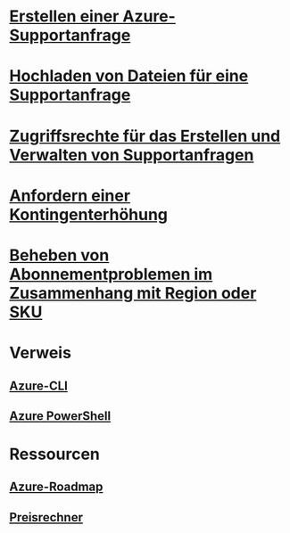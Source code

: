 # [Erstellen einer Azure-Supportanfrage](how-to-create-azure-support-request.md)

# [Hochladen von Dateien für eine Supportanfrage](how-to-use-file-uploader.md)

# [Zugriffsrechte für das Erstellen und Verwalten von Supportanfragen](create-manage-support-requests-using-access-control.md)

# [Anfordern einer Kontingenterhöhung](resource-manager-core-quotas-request.md)

# [Beheben von Abonnementproblemen im Zusammenhang mit Region oder SKU](sku-series-unavailable.md)

# Verweis
## [Azure-CLI](/cli/azure)
## [Azure PowerShell](/powershell/azure)

# Ressourcen
## [Azure-Roadmap](https://azure.microsoft.com/roadmap/?category=monitoring-management)
## [Preisrechner](https://azure.microsoft.com/pricing/calculator/)
